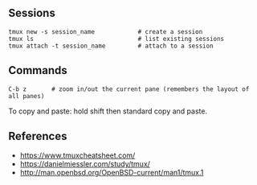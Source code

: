 ## Sessions

```
tmux new -s session_name            # create a session
tmux ls                             # list existing sessions
tmux attach -t session_name         # attach to a session
```

## Commands

```
C-b z       # zoom in/out the current pane (remembers the layout of all panes)
```

To copy and paste: hold shift then standard copy and paste.

## References

- https://www.tmuxcheatsheet.com/
- https://danielmiessler.com/study/tmux/
- http://man.openbsd.org/OpenBSD-current/man1/tmux.1
